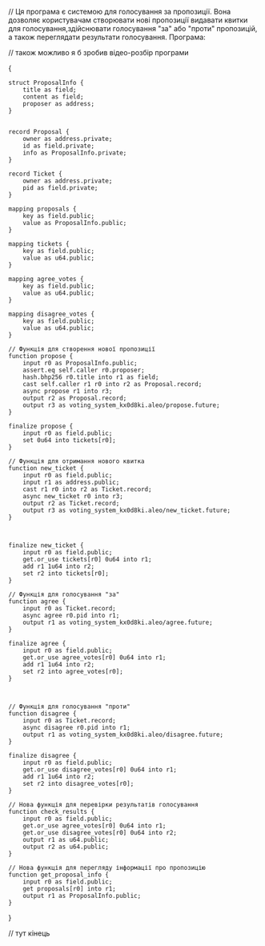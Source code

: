 // Ця програма є системою для голосування за пропозиції. Вона дозволяє користувачам створювати нові пропозиції видавати квитки для голосування,здійснювати голосування "за" або "проти" пропозицій, а також переглядати результати голосування. Програма:


// також можливо я б зробив відео-розбір програми



{

    struct ProposalInfo {
        title as field;
        content as field;
        proposer as address;
    }


    record Proposal {
        owner as address.private;
        id as field.private;
        info as ProposalInfo.private;
    }

    record Ticket {
        owner as address.private;
        pid as field.private;
    }

    mapping proposals {
        key as field.public;
        value as ProposalInfo.public;
    }

    mapping tickets {
        key as field.public;
        value as u64.public;
    }

    mapping agree_votes {
        key as field.public;
        value as u64.public;
    }

    mapping disagree_votes {
        key as field.public;
        value as u64.public;
    }

    // Функція для створення нової пропозиції
    function propose {
        input r0 as ProposalInfo.public;
        assert.eq self.caller r0.proposer;
        hash.bhp256 r0.title into r1 as field;
        cast self.caller r1 r0 into r2 as Proposal.record;
        async propose r1 into r3;
        output r2 as Proposal.record;
        output r3 as voting_system_kx0d8ki.aleo/propose.future;
    }

    finalize propose {
        input r0 as field.public;
        set 0u64 into tickets[r0];
    }

    // Функція для отримання нового квитка
    function new_ticket {
        input r0 as field.public;
        input r1 as address.public;
        cast r1 r0 into r2 as Ticket.record;
        async new_ticket r0 into r3;
        output r2 as Ticket.record;
        output r3 as voting_system_kx0d8ki.aleo/new_ticket.future;
    }



    finalize new_ticket {
        input r0 as field.public;
        get.or_use tickets[r0] 0u64 into r1;
        add r1 1u64 into r2;
        set r2 into tickets[r0];
    }

    // Функція для голосування "за"
    function agree {
        input r0 as Ticket.record;
        async agree r0.pid into r1;
        output r1 as voting_system_kx0d8ki.aleo/agree.future;
    }

    finalize agree {
        input r0 as field.public;
        get.or_use agree_votes[r0] 0u64 into r1;
        add r1 1u64 into r2;
        set r2 into agree_votes[r0];
    }



    // Функція для голосування "проти"
    function disagree {
        input r0 as Ticket.record;
        async disagree r0.pid into r1;
        output r1 as voting_system_kx0d8ki.aleo/disagree.future;
    }

    finalize disagree {
        input r0 as field.public;
        get.or_use disagree_votes[r0] 0u64 into r1;
        add r1 1u64 into r2;
        set r2 into disagree_votes[r0];
    }

    // Нова функція для перевірки результатів голосування
    function check_results {
        input r0 as field.public;
        get.or_use agree_votes[r0] 0u64 into r1;
        get.or_use disagree_votes[r0] 0u64 into r2;
        output r1 as u64.public;
        output r2 as u64.public;
    }

    // Нова функція для перегляду інформації про пропозицію
    function get_proposal_info {
        input r0 as field.public;
        get proposals[r0] into r1;
        output r1 as ProposalInfo.public;
    }

}


// тут кінець
